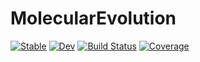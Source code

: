 # MolecularEvolution

[![Stable](https://img.shields.io/badge/docs-stable-blue.svg)](https://murrellb.github.io/MolecularEvolution.jl/stable/)
[![Dev](https://img.shields.io/badge/docs-dev-blue.svg)](https://murrellb.github.io/MolecularEvolution.jl/dev/)
[![Build Status](https://github.com/MurrellGroup/MolecularEvolution.jl/actions/workflows/CI.yml/badge.svg?branch=main)](https://github.com/MurrellGroup/MolecularEvolution.jl/actions/workflows/CI.yml?query=branch%3Amain)
[![Coverage](https://codecov.io/gh/murrellb/MolecularEvolution.jl/branch/main/graph/badge.svg)](https://codecov.io/gh/murrellb/MolecularEvolution.jl)
